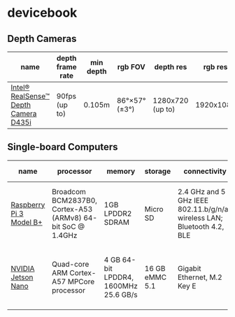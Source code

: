 # devicebook

## Depth Cameras

| name                                                                                       | depth frame rate | min depth | rgb FOV       | depth res        | rgb res   | rgb frame rate | rgb FOV               | official spec                                                                                                    |
| ------------------------------------------------------------------------------------------ | ---------------- | --------- | ------------- | ---------------- | --------- | -------------- | --------------------- | -------------------------------------------------------------------------------------------------------------------- |
| [Intel® RealSense™ Depth Camera D435i](https://www.intelrealsense.com/depth-camera-d435i/) | 90fps (up to)    | 0.105m    | 86°×57° (±3°) | 1280x720 (up to) | 1920x1080 | 30fps          | 69.4°×42.5°×77° (±3°) | [PDF](https://www.intelrealsense.com/wp-content/uploads/2020/06/Intel-RealSense-D400-Series-Datasheet-June-2020.pdf) |


## Single-board Computers

| name                                                                                         | processor                                                  | memory                                | storage        | connectivity                                                            | display                                   | usb                         | official spec                                                                                                                 |
| -------------------------------------------------------------------------------------------- | ---------------------------------------------------------- | ------------------------------------- | -------------- | ----------------------------------------------------------------------- | ----------------------------------------- | --------------------------- | ----------------------------------------------------------------------------------------------------------------------------- |
| [Raspberry Pi 3 Model B+](https://www.raspberrypi.org/products/raspberry-pi-3-model-b-plus/) | Broadcom BCM2837B0, Cortex-A53 (ARMv8) 64-bit SoC @ 1.4GHz | 1GB LPDDR2 SDRAM                      | Micro SD       | 2.4 GHz and 5 GHz IEEE 802.11.b/g/n/ac wireless LAN; Bluetooth 4.2, BLE | 1 × full size HDMI, MIPI DSI display port | 4 × USB 2.0 ports           | [PDF](https://static.raspberrypi.org/files/product-briefs/200206+Raspberry+Pi+3+Model+B+plus+Product+Brief+PRINT&DIGITAL.pdf) |
| [NVIDIA Jetson Nano](https://developer.nvidia.com/embedded/jetson-nano/)                     | Quad-core ARM Cortex-A57 MPCore processor                  | 4 GB 64-bit LPDDR4, 1600MHz 25.6 GB/s | 16 GB eMMC 5.1 | Gigabit Ethernet, M.2 Key E                                             | HDMI 2.0 and eDP 1.4                      | 4x USB 3.0, USB 2.0 Micro-B | [PDF](https://developer.download.nvidia.com/assets/embedded/secure/jetson/Nano/docs/JetsonNano_DataSheet_DS09366001v1.0.pdf)  |
